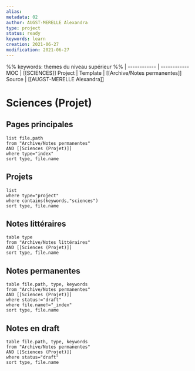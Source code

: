 ```yaml
---
alias:
metadata: 02
author: AUGST-MERELLE Alexandra
type: project
status: ready
keywords: learn
creation: 2021-06-27
modification: 2021-06-27
---
```

%%
keywords: themes du niveau supérieur
%%
 | 
------------ | ------------
MOC | [[SCIENCES]]
Project |
Template | [[Archive/Notes permanentes]]
Source | [[AUGST-MERELLE Alexandra]]
# Sciences (Projet)
## Pages principales
```dataview
list file.path
from "Archive/Notes permanentes"
AND [[Sciences (Projet)]]
where type="index"
sort type, file.name
```
## Projets
```dataview
list
where type="project"
where contains(keywords,"sciences")
sort type, file.name
```
## Notes littéraires
```dataview
table type
from "Archive/Notes littéraires"
AND [[Sciences (Projet)]]
sort type, file.name
```
## Notes permanentes
```dataview
table file.path, type, keywords
from "Archive/Notes permanentes"
AND [[Sciences (Projet)]]
where status!="draft"
where file.name!="_index"
sort type, file.name
```
## Notes en draft
```dataview
table file.path, type, keywords
from "Archive/Notes permanentes"
AND [[Sciences (Projet)]]
where status="draft"
sort type, file.name
```